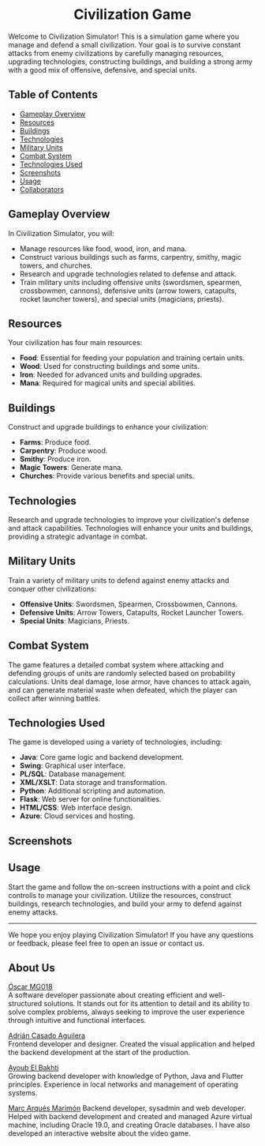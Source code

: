 <h1 align="center">Civilization Game</h1>


Welcome to Civilization Simulator! This is a simulation game where you manage and defend a small civilization. Your goal is to survive constant attacks from enemy civilizations by carefully managing resources, upgrading technologies, constructing buildings, and building a strong army with a good mix of offensive, defensive, and special units.

## Table of Contents
- [Gameplay Overview](#gameplay-overview)
- [Resources](#resources)
- [Buildings](#buildings)
- [Technologies](#technologies)
- [Military Units](#military-units)
- [Combat System](#combat-system)
- [Technologies Used](#technologies-used)
- [Screenshots](#screenshots)
- [Usage](#usage)
- [Collaborators](#collaborators)

## Gameplay Overview

In Civilization Simulator, you will:
- Manage resources like food, wood, iron, and mana.
- Construct various buildings such as farms, carpentry, smithy, magic towers, and churches.
- Research and upgrade technologies related to defense and attack.
- Train military units including offensive units (swordsmen, spearmen, crossbowmen, cannons), defensive units (arrow towers, catapults, rocket launcher towers), and special units (magicians, priests).

## Resources

Your civilization has four main resources:
- **Food**: Essential for feeding your population and training certain units.
- **Wood**: Used for constructing buildings and some units.
- **Iron**: Needed for advanced units and building upgrades.
- **Mana**: Required for magical units and special abilities.

## Buildings

Construct and upgrade buildings to enhance your civilization:
- **Farms**: Produce food.
- **Carpentry**: Produce wood.
- **Smithy**: Produce iron.
- **Magic Towers**: Generate mana.
- **Churches**: Provide various benefits and special units.

## Technologies

Research and upgrade technologies to improve your civilization's defense and attack capabilities. Technologies will enhance your units and buildings, providing a strategic advantage in combat.

## Military Units

Train a variety of military units to defend against enemy attacks and conquer other civilizations:
- **Offensive Units**: Swordsmen, Spearmen, Crossbowmen, Cannons.
- **Defensive Units**: Arrow Towers, Catapults, Rocket Launcher Towers.
- **Special Units**: Magicians, Priests.

## Combat System

The game features a detailed combat system where attacking and defending groups of units are randomly selected based on probability calculations. Units deal damage, lose armor, have chances to attack again, and can generate material waste when defeated, which the player can collect after winning battles.

## Technologies Used

The game is developed using a variety of technologies, including:
- **Java**: Core game logic and backend development.
- **Swing**: Graphical user interface.
- **PL/SQL**: Database management.
- **XML/XSLT**: Data storage and transformation.
- **Python**: Additional scripting and automation.
- **Flask**: Web server for online functionalities.
- **HTML/CSS**: Web interface design.
- **Azure**: Cloud services and hosting.

## Screenshots


## Usage

Start the game and follow the on-screen instructions with a point and click controlls to manage your civilization. Utilize the resources, construct buildings, research technologies, and build your army to defend against enemy attacks.

---

We hope you enjoy playing Civilization Simulator! If you have any questions or feedback, please feel free to open an issue or contact us.

<h2>About Us</h2>
<p>
  <a href="https://github.com/OscarMG018">Óscar MG018</a><br>
  A software developer passionate about creating efficient and well-structured solutions. It stands out for its attention to detail and its ability to solve complex problems, always seeking to improve the user experience through intuitive and functional interfaces.
  
  <a href="https://github.com/AdrianCasadoAguilera">Adrián Casado Aguilera</a><br>
  Frontend developer and designer. Created the visual application and helped the backend development at the start of the production.
  
  <a href="https://github.com/AAyoubelbakhti">Ayoub El Bakhti</a><br>
  Growing backend developer with knowledge of Python, Java and Flutter principles. Experience in local networks and management of operating systems.
  
  <a href="https://github.com/MarcArques">Marc Arqués Marimón</a>
  Backend developer, sysadmin and web developer. Helped with backend development and created and managed Azure virtual machine, including Oracle 19.0, and creating Oracle databases. I have also developed an interactive website about the video game.
</p>
